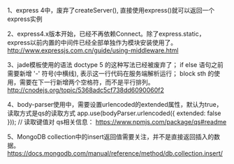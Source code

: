 1、express 4中，废弃了createServer(), 直接使用express()就可以返回一个express实例

2、express4.x版本开始，已经不再依赖Connect。除了express.static，express以前内置的中间件已经全部单独作为模块安装使用了。
http://www.expressjs.com.cn/guide/using-middleware.html

3、jade模板使用的语法
	doctype 5 的这种写法已经被废弃了；
	if else 语句之前需要新增 '-' 符号(中横线), 表示这一行代码在服务端解析运行；
	block sth 的使用，需要在下一行新增两个空格符，而不是平行排列。
http://cnodejs.org/topic/5368adc5cf738dd6090060f2

4、body-parser使用中，需要设置urlencoded的extended属性，默认为true，读取方式是qs的读取方式
app.use(bodyParser.urlencoded({ extended: false })); // 读取键值对
qs相关信息：
https://www.npmjs.com/package/qs#readme

5、MongoDB collection中的insert返回值需要关注，并不是直接返回插入的数据。
https://docs.mongodb.com/manual/reference/method/db.collection.insert/
